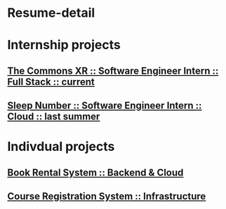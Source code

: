 # Resume-detail  

# Internship projects

## [The Commons XR :: Software Engineer Intern :: Full Stack :: current](https://github.com/TotallyNewGuy/work-project-diagram)  
## [Sleep Number :: Software Engineer Intern :: Cloud :: last summer](https://github.com/TotallyNewGuy/work-project-diagram)  

# Indivdual projects

## [Book Rental System :: Backend & Cloud](https://github.com/TotallyNewGuy/bookstore)  
## [Course Registration System :: Infrastructure](https://github.com/TotallyNewGuy/courseregistration)
